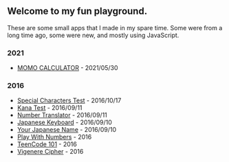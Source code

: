 ## Welcome to my fun playground.

These are some small apps that I made in my spare time. Some were from a long time ago, some were new, and mostly using JavaScript.

### 2021

- [MOMO CALCULATOR](momo-calculator) - 2021/05/30

### 2016

- [Special Characters Test](special-characters-test) - 2016/10/17
- [Kana Test](kana-test) - 2016/09/11
- [Number Translator](number-translator) - 2016/09/11
- [Japanese Keyboard](https://phucbm.github.io/fun/japanese-keyboard) - 2016/09/10
- [Your Japanese Name](your-japanese-name) - 2016/09/10
- [Play With Numbers](play-with-numbers) - 2016
- [TeenCode 101](teencode-101) - 2016
- [Vigenere Cipher](vigenere-cipher) - 2016
